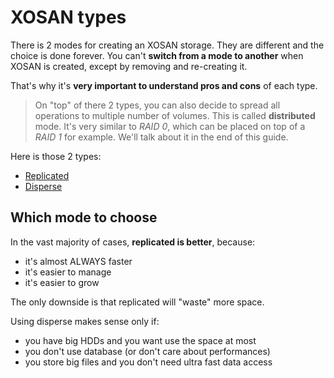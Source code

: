 # XOSAN types

There is 2 modes for creating an XOSAN storage. They are different and the choice is done forever. You can't **switch from a mode to another** when XOSAN is created, except by removing and re-creating it.

That's why it's **very important to understand pros and cons** of each type.

> On "top" of there 2 types, you can also decide to spread all operations to multiple number of volumes. This is called **distributed** mode. It's very similar to *RAID 0*, which can be placed on top of a *RAID 1* for example. We'll talk about it in the end of this guide.

Here is those 2 types:

* [Replicated](xosan_replicated.md)
* [Disperse](xosan_disperse.md)

## Which mode to choose

In the vast majority of cases, **replicated is better**, because:

* it's almost ALWAYS faster
* it's easier to manage
* it's easier to grow

The only downside is that replicated will "waste" more space.

Using disperse makes sense only if:

* you have big HDDs and you want use the space at most
* you don't use database (or don't care about performances)
* you store big files and you don't need ultra fast data access